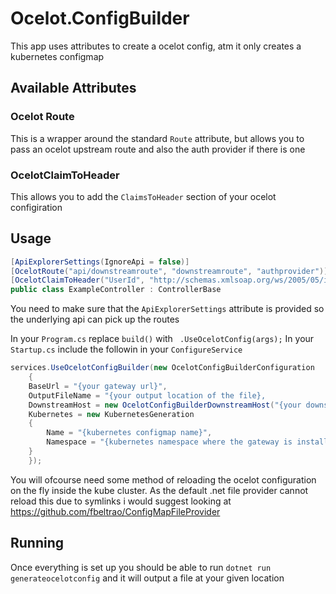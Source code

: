 # Ocelot.ConfigBuilder

This app uses attributes to create a ocelot config, atm it only creates a kubernetes configmap

## Available Attributes

### Ocelot Route
This is a wrapper around the standard `Route` attribute, but allows you to pass an ocelot upstream route and also the auth provider if there is one

### OcelotClaimToHeader
This allows you to add the `ClaimsToHeader` section of your ocelot configiration

## Usage
```csharp
[ApiExplorerSettings(IgnoreApi = false)]
[OcelotRoute("api/downstreamroute", "downstreamroute", "authprovider")]
[OcelotClaimToHeader("UserId", "http://schemas.xmlsoap.org/ws/2005/05/identity/claims/nameidentifier", "value")]
public class ExampleController : ControllerBase
```

You need to make sure that the `ApiExplorerSettings` attribute is provided so the underlying api can pick up the routes

In your `Program.cs` replace `build()` with ` .UseOcelotConfig(args);`
In your `Startup.cs` include the followin in your `ConfigureService`

```csharp
services.UseOcelotConfigBuilder(new OcelotConfigBuilderConfiguration
    {
    BaseUrl = "{your gateway url}",
    OutputFileName = "{your output location of the file},
    DownstreamHost = new OcelotConfigBuilderDownstreamHost("{your downstream host}", 80),
    Kubernetes = new KubernetesGeneration
    {
        Name = "{kubernetes configmap name}",
        Namespace = "{kubernetes namespace where the gateway is installed}"
    }
    });
```

You will ofcourse need some method of reloading the ocelot configuration on the fly inside the kube cluster. As the default .net file provider cannot reload this due to symlinks i would suggest looking at https://github.com/fbeltrao/ConfigMapFileProvider

## Running
Once everything is set up you should be able to run `dotnet run generateocelotconfig` and it will output a file at your given location